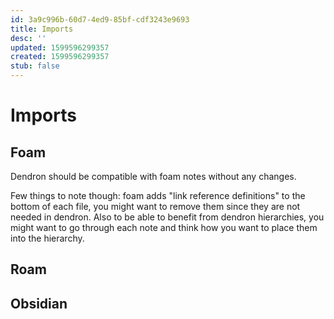 ```yaml
---
id: 3a9c996b-60d7-4ed9-85bf-cdf3243e9693
title: Imports
desc: ''
updated: 1599596299357
created: 1599596299357
stub: false
---
```


# Imports

## Foam

Dendron should be compatible with foam notes without any changes. 

Few things to note though: foam adds "link reference definitions" to the bottom of each file, you might want to remove them since they are not needed in dendron. Also to be able to benefit from dendron hierarchies, you might want to go through each note and think how you want to place them into the hierarchy. 

## Roam

## Obsidian
